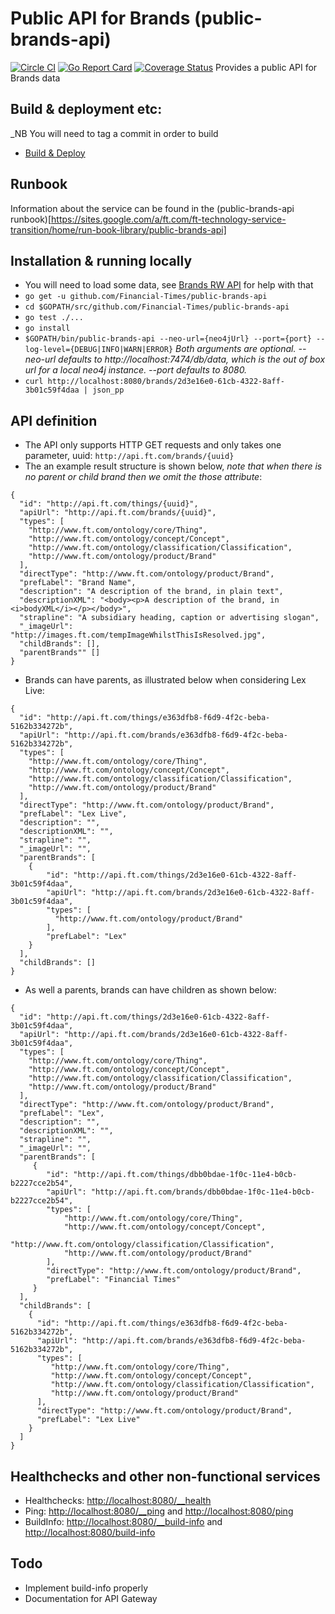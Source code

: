 # Public API for Brands (public-brands-api)
[![Circle CI](https://circleci.com/gh/Financial-Times/public-brands-api.svg?style=shield)](https://circleci.com/gh/Financial-Times/public-brands-api)
[![Go Report Card](https://goreportcard.com/badge/github.com/Financial-Times/public-brands-api)](https://goreportcard.com/report/github.com/Financial-Times/public-brands-api)
[![Coverage Status](https://coveralls.io/repos/github/Financial-Times/public-brands-api/badge.svg)](https://coveralls.io/github/Financial-Times/public-brands-api)
Provides a public API for Brands data

## Build & deployment etc:

_NB You will need to tag a commit in order to build
* [Build & Deploy](https://upp-k8s-jenkins.in.ft.com/job/k8s-deployment/job/apps-deployment/job/public-brands-api-auto-deploy/)

## Runbook
Information about the service can be found in the (public-brands-api runbook)[https://sites.google.com/a/ft.com/ft-technology-service-transition/home/run-book-library/public-brands-api]

## Installation & running locally
* You will need to load some data, see [Brands RW API](https://github.com/Financial-Times/brands-rw-neo4j) for help with that
* `go get -u github.com/Financial-Times/public-brands-api`
* `cd $GOPATH/src/github.com/Financial-Times/public-brands-api`
* `go test ./...`
* `go install`
* `$GOPATH/bin/public-brands-api --neo-url={neo4jUrl} --port={port} --log-level={DEBUG|INFO|WARN|ERROR}`
_Both arguments are optional.
--neo-url defaults to http://localhost:7474/db/data, which is the out of box url for a local neo4j instance.
--port defaults to 8080._
* `curl http://localhost:8080/brands/2d3e16e0-61cb-4322-8aff-3b01c59f4daa | json_pp`


## API definition
* The API only supports HTTP GET requests and only takes one parameter, uuid:
  `http://api.ft.com/brands/{uuid}`
* The an example result structure is shown below, _note that when there is no parent or child brand then we omit the those attribute_:

```
{
  "id": "http://api.ft.com/things/{uuid}",
  "apiUrl": "http://api.ft.com/brands/{uuid}",
  "types": [
    "http://www.ft.com/ontology/core/Thing",
    "http://www.ft.com/ontology/concept/Concept",
    "http://www.ft.com/ontology/classification/Classification",
    "http://www.ft.com/ontology/product/Brand"
  ],
  "directType": "http://www.ft.com/ontology/product/Brand",
  "prefLabel": "Brand Name",
  "description": "A description of the brand, in plain text",
  "descriptionXML": "<body><p>A description of the brand, in <i>bodyXML</i></p></body>",
  "strapline": "A subsidiary heading, caption or advertising slogan",
  "_imageUrl": "http://images.ft.com/tempImageWhilstThisIsResolved.jpg",
  "childBrands": [],
  "parentBrands"" []
}
```

* Brands can have parents, as illustrated below when considering Lex Live:

```
{
  "id": "http://api.ft.com/things/e363dfb8-f6d9-4f2c-beba-5162b334272b",
  "apiUrl": "http://api.ft.com/brands/e363dfb8-f6d9-4f2c-beba-5162b334272b",
  "types": [
    "http://www.ft.com/ontology/core/Thing",
    "http://www.ft.com/ontology/concept/Concept",
    "http://www.ft.com/ontology/classification/Classification",
    "http://www.ft.com/ontology/product/Brand"
  ],
  "directType": "http://www.ft.com/ontology/product/Brand",
  "prefLabel": "Lex Live",
  "description": "",
  "descriptionXML": "",
  "strapline": "",
  "_imageUrl": "",
  "parentBrands": [ 
    {
        "id": "http://api.ft.com/things/2d3e16e0-61cb-4322-8aff-3b01c59f4daa",
        "apiUrl": "http://api.ft.com/brands/2d3e16e0-61cb-4322-8aff-3b01c59f4daa",
        "types": [
          "http://www.ft.com/ontology/product/Brand"
        ],
        "prefLabel": "Lex"
    }
  ],  
  "childBrands": []
}
```

* As well a parents, brands can have children as shown below:

```
{
  "id": "http://api.ft.com/things/2d3e16e0-61cb-4322-8aff-3b01c59f4daa",
  "apiUrl": "http://api.ft.com/brands/2d3e16e0-61cb-4322-8aff-3b01c59f4daa",
  "types": [
    "http://www.ft.com/ontology/core/Thing",
    "http://www.ft.com/ontology/concept/Concept",
    "http://www.ft.com/ontology/classification/Classification",
    "http://www.ft.com/ontology/product/Brand"
  ],
  "directType": "http://www.ft.com/ontology/product/Brand",
  "prefLabel": "Lex",
  "description": "",
  "descriptionXML": "",
  "strapline": "",
  "_imageUrl": "",
  "parentBrands": [
     {
        "id": "http://api.ft.com/things/dbb0bdae-1f0c-11e4-b0cb-b2227cce2b54",
        "apiUrl": "http://api.ft.com/brands/dbb0bdae-1f0c-11e4-b0cb-b2227cce2b54",
        "types": [
            "http://www.ft.com/ontology/core/Thing",
            "http://www.ft.com/ontology/concept/Concept",
            "http://www.ft.com/ontology/classification/Classification",
            "http://www.ft.com/ontology/product/Brand"
        ],
        "directType": "http://www.ft.com/ontology/product/Brand",
        "prefLabel": "Financial Times"
     }
  ],   
  "childBrands": [
    {
      "id": "http://api.ft.com/things/e363dfb8-f6d9-4f2c-beba-5162b334272b",
      "apiUrl": "http://api.ft.com/brands/e363dfb8-f6d9-4f2c-beba-5162b334272b",
      "types": [
         "http://www.ft.com/ontology/core/Thing",
         "http://www.ft.com/ontology/concept/Concept",
         "http://www.ft.com/ontology/classification/Classification",
         "http://www.ft.com/ontology/product/Brand"
      ],
      "directType": "http://www.ft.com/ontology/product/Brand",
      "prefLabel": "Lex Live"
    }
  ]
}
```

## Healthchecks and other non-functional services
* Healthchecks: [http://localhost:8080/__health](http://localhost:8080/__health)
* Ping: [http://localhost:8080/__ping](http://localhost:8080/__ping) and [http://localhost:8080/ping](http://localhost:8080/ping)
* BuildInfo: [http://localhost:8080/__build-info](http://localhost:8080/__build-info) and [http://localhost:8080/build-info](http://localhost:8080/build-info)

## Todo
* Implement build-info properly
* Documentation for API Gateway
